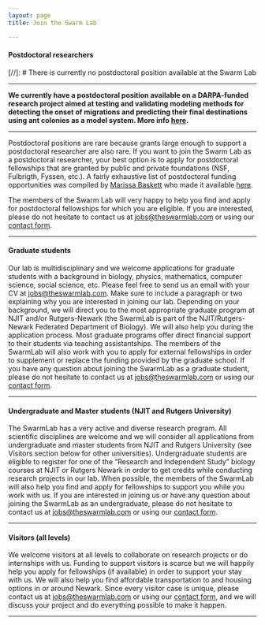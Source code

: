 ```yaml
---
layout: page
title: Join the Swarm Lab

---
```


#### Postdoctoral researchers

[//]: # There is currently no postdoctoral position available at the Swarm Lab

---

**We currently have a postdoctoral position available on a DARPA-funded research project aimed at testing and validating modeling methods for detecting the onset of migrations and predicting their final destinations using ant colonies as a model system. More info [here](/blog/2019/06/06/postdoc-position/).**

---

Postdoctoral positions are rare because grants large enough to support a postdoctoral researcher are also rare. If you want to join the Swarm Lab as a postdoctoral researcher, your best option is to apply for postdoctoral fellowships that are granted by public and private foundations (NSF, Fulbrigth, Fyssen, etc.). A fairly exhaustive list of postdoctoral funding opportunities was compiled by [Marissa Baskett](http://www.des.ucdavis.edu/faculty/baskett) who made it available  [here](http://www.des.ucdavis.edu/faculty/baskett/links/academia.html#Postdoc).

The members of the Swarm Lab will very happy to help you find and apply for postdoctoral fellowships for which you are eligible. If you are interested, please do not hesitate to contact us at [jobs@theswarmlab.com](mailto:jobs@theswarmlab.com) or using our [contact form](/#contact).

---

#### Graduate students

Our lab is multidisciplinary and we welcome applications for graduate students with a background in biology, physics, mathematics, computer science, social science, etc. Please feel free to send us an email with your CV at [jobs@theswarmlab.com](mailto:jobs@theswarmlab.com). Make sure to include a paragraph or two explaining why you are interested in joining our lab. Depending on your background, we will direct you to the most appropriate graduate program at NJIT and/or Rutgers-Newark (the SwarmLab is part of the NJIT/Rutgers-Newark Federated Department of Biology). We will also help you during the application process. Most graduate programs offer direct financial support to their students via teaching assistantships. The members of the SwarmLab will also work with you to apply for external fellowships in order to supplement or replace the funding provided by the graduate school. If you have any question about joining the SwarmLab as a graduate student, please do not hesitate to contact us at [jobs@theswarmlab.com](mailto:jobs@theswarmlab.com) or using our [contact form](/#contact).

---

#### Undergraduate and Master students (NJIT and Rutgers University)

The SwarmLab has a very active and diverse research program. All scientific disciplines are welcome and we will consider all applications from undergraduate and master students from NJIT and Rutgers University (see Visitors section below for other universities). Undergraduate students are eligible to register for one of the “Research and Independent Study” biology courses at NJIT or Rutgers Newark in order to get credits while conducting research projects in our lab. When possible, the members of the SwarmLab will also help you find and apply for fellowships to support you while you work with us. If you are interested in joining us or have any question about joining the SwarmLab as an undergraduate, please do not hesitate to contact us at [jobs@theswarmlab.com](mailto:jobs@theswarmlab.com) or using our [contact form](/#contact).

---

#### Visitors (all levels)

We welcome visitors at all levels to collaborate on research projects or do internships with us. Funding to support visitors is scarce but we will happily help you apply for fellowships (if available) in order to support your stay with us. We will also help you find affordable transportation to and housing options in or around Newark. Since every visitor case is unique, please contact us at [jobs@theswarmlab.com](mailto:jobs@theswarmlab.com) or using our [contact form](/#contact), and we will discuss your project and do everything possible to make it happen.

---
